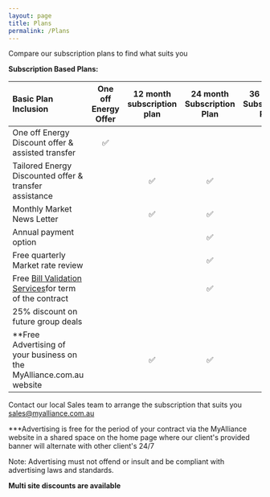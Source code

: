 ```yaml
---
layout: page
title: Plans
permalink: /Plans
---
```


Compare our subscription plans to find what suits you

<b>Subscription Based Plans:</b>  


|Basic Plan Inclusion|One off Energy Offer|<b>12 month subscription plan</b>|<b>24 month Subscription Plan</b>|<b>36 month Subscription Plan|   
|:-------------------------------------|:---------------:|:---------------:|:---------------:|:---------------:|
|One off Energy Discount offer & assisted transfer|✅||||  
|Tailored Energy Discounted offer & transfer assistance||✅|✅|✅|  
|Monthly Market News Letter||✅|✅|✅|  
|Annual payment option|||✅|✅|  
|Free quarterly Market rate review|||✅|✅|  
|Free [Bill Validation Services](https://myalliance.com.au/BV)for term of the contract|||✅|✅|  
|25% discount on future group deals||||✅|  
|**Free Advertising of your business on the MyAlliance.com.au website||✅|✅|✅|  


Contact our local Sales team to arrange the subscription that suits you sales@myalliance.com.au
  

***Advertising is free for the period of your contract via the MyAlliance website in a shared space on the home page where our client's provided banner will alternate with other client's 24/7  

Note: Advertising must not offend or insult and be compliant with advertising laws and standards.
  
<b>Multi site discounts are available</b>
 

